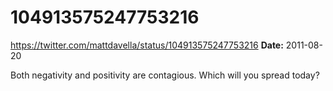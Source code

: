 # 104913575247753216
https://twitter.com/mattdavella/status/104913575247753216
**Date:** 2011-08-20

Both negativity and positivity are contagious. Which will you spread today?
